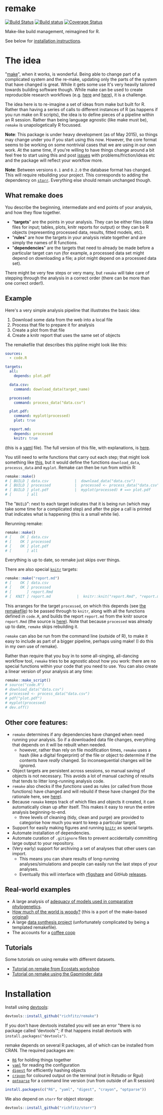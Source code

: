 # remake

[![Build Status](https://travis-ci.org/richfitz/remake.png?branch=master)](https://travis-ci.org/richfitz/remake)
[![Build status](https://ci.appveyor.com/api/projects/status/yltv2lpn046a7e93/branch/master?svg=true)](https://ci.appveyor.com/project/richfitz/remake/branch/master)
[![Coverage Status](https://coveralls.io/repos/richfitz/remake/badge.svg?branch=master)](https://coveralls.io/r/richfitz/remake?branch=master)

Make-like build management, reimagined for R.

See below for [installation instructions](#installation).

# The idea

"[make](http://en.wikipedia.org/wiki/Make_(software))",
when it works, is wonderful.  Being able to change part of a complicated system and the re-make, updating only the parts of the system that have changed is great.  While it gets some use It's very heavily tailored towards building software though.  While make can be used to create reproducible research workflows (e.g. [here](http://www.bioinformaticszen.com/post/decomplected-workflows-makefiles/) and [here](http://kbroman.org/minimal_make/)), it is a challenge.

The idea here is to re-imagine a set of ideas from make but built for R.  Rather than having a series of calls to different instances of R (as happens if you run make on R scripts), the idea is to define pieces of a pipeline within an R session.  Rather than being language agnostic (like make must be), `remake` is unapologetically R focussed.

**Note**: This package is under heavy development (as of May 2015), so things may change under you if you start using this now.  However, the core format seems to be working on some nontrivial cases that we are using in our own work.  At the same time, if you're willing to have things change around a bit feel free to start using this and post [issues](https://github.com/richfitz/remake/issues) with problems/friction/ideas etc and the package will reflect your workflow more.

**Note**: Between versions `0.1` and `0.2.0` the database format has changed.  This will require rebuilding your project.  This corresponds to adding the dependency on [`storr`](https://github.com/richfitz/storr).  Everything else should remain unchanged though.

## What remake does

You describe the beginning, intermediate and end points of your analysis, and how they flow together.

* "**targets**" are the points in your analysis.  They can be either files (data files for input; tables, plots, knitr reports for output) or they can be R objects (representing processed data, results, fitted models, etc).
* "**rules**" are how the targets in your analysis relate together and are simply the names of R functions.
* "**dependencies**" are the targets that need to already be made before a particular target can run (for example, a processed data set might depend on downloading a file; a plot might depend on a processed data set).

There might be very few steps or very many, but `remake` will take care of stepping through the analysis in a correct order (there can be more than one correct order!).

## Example

Here's a very simple analysis pipeline that illustrates the basic idea:

1. Download some data from the web into a local file
2. Process that file to prepare it for analysis
3. Create a plot from that file
4. Create a knitr report that uses the same set of objects

The remakefile that describes this pipline might look like this:

```yaml
sources:
  - code.R

targets:
  all:
    depends: plot.pdf

  data.csv:
    command: download_data(target_name)

  processed:
    command: process_data("data.csv")

  plot.pdf:
    command: myplot(processed)
    plot: true

  report.md:
    depends: processed
    knitr: true
```

(this is a [yaml](http://yaml.org) file).  The full version of this file, with explanations, is [here](doc/remake.yml).

You still need to write functions that carry out each step; that might look something like [this](doc/code.R), but it would define the functions `download_data`, `processs_data` and `myplot`.  Remake can then be run from within R:

```r
remake::make()
# [ BUILD ] data.csv            |  download_data("data.csv")
# [ BUILD ] processed           |  processed <- process_data("data.csv")
# [ BUILD ] plot.pdf            |  myplot(processed) # ==> plot.pdf
# [       ] all
```

The "`BUILD`": next to each target indicates that it is being run (which may take some time for a complicated step) and after the pipe a call is printed that indicates what is happening (this is a small white lie).

Rerunning remake:

```r
remake::make()
# [    OK ] data.csv
# [    OK ] processed
# [    OK ] plot.pdf
# [       ] all
```

Everything is up to date, so remake just skips over things.

There are also special [`knitr`](http://yihui.name/knitr) targets:

```r
remake::make("report.md")
# [    OK ] data.csv
# [    OK ] processed
# [       ] report.Rmd
# [  KNIT ] report.md            |  knitr::knit("report.Rmd", "report.md")
```

This arranges for the target `processed`, on which this depends (see [the remakefile](doc/remake.yml)) to be passed through to `knitr`, along with all the functions defined in `code.R`, and builds the report `report.md` from the knitr source `report.Rmd` (the source is [here](doc/report.Rmd)).  Note that because `processed` was already up to date, `remake` skips rebuilding it.

`remake` can also be run from the command line (outside of R), to make it easy to include as part of a bigger pipeline, perhaps using make! (I do this in my own use of remake).

Rather than require that you buy in to some all-singing, all-dancing workflow tool, `remake` tries to be agnostic about how you work: there are no special functions within your code that you need to use.  You can also create a linear version of your analysis at any time:

```r
remake::make_script()
# source("code.R")
# download_data("data.csv")
# processed <- process_data("data.csv")
# pdf("plot.pdf")
# myplot(processed)
# dev.off()
```

## Other core features:

* `remake` determines if any dependencies have changed when need running your analysis.  So if a downloaded data file changes, everything that depends on it will be rebuilt when needed.
  - however, rather than rely on file modification times, `remake` uses a hash (like a digital fingerprint) of the file or object to determine if the contents have *really* changed.  So inconsequential changes will be ignored.
* Object targets are persistent across sessions, so manual saving of objects is not necessary.  This avoids a lot of manual caching of results that tends to litter long-running analysis code.
* `remake` also checks if the *functions* used as rules (or called from those functions) have changed and will rebuild if these have changed (for the rationale here, see [here](doc/reproducible_research.md)).
* Because `remake` keeps track of which files and objects it created, it can automatically clean up after itself.  This makes it easy to rerun the entire analysis beginning-to-end.
  - three levels of cleaning (tidy, clean and purge) are provided to categorise how much you want to keep a particular target.
* Support for easily making figures and running [`knitr`](http://yihui.name/knitr) as special targets.
* Automate installation of dependencies.
* Automate curation of `.gitignore` files to prevent accidentally committing large output to your repository.
* (Very early) support for archiving a set of analyses that other users can import.
  - This means you can share results of long-running analyses/simulations and people can easily run the last steps of your analyses.
  - Eventually this will interface with [rfigshare](https://github.com/ropensci/rfigshare) and GitHub [releases](https://github.com/blog/1547-release-your-software).

## Real-world examples

* A large analysis of [adequacy of models used in comparative phylogenetics](https://github.com/richfitz/modeladequacy/blob/master/analysis/remake.yml).
* [How much of the world is woody?](https://github.com/richfitz/wood_remake) (this is a port of the make-based [original](https://github.com/richfitz/wood))
* A large [data synthesis project](https://github.com/dfalster/baad) (unfortunately complicated by being a templated remakefile).
* The accounts for a [coffee coop](https://github.com/aammd/CoffeeCoop)

## Tutorials

Some tutorials on using remake with different datasets. 

* [Tutorial on remake from Ecostats workshop](https://github.com/nicercode/2015.12.08-EcoStats)
* [Tutorial on remake using the Gapminder data](https://github.com/ropenscilabs/remake-tutorial)



# Installation

Install using [devtools](https://github.com/hadley/devtools):

```r
devtools::install_github("richfitz/remake")
```

If you don't have devtools installed you will see an error "there is no package called 'devtools'"; if that happens install devtools with `install.packages("devtools")`.

remake depends on several R packages, all of which can be installed from CRAN.  The required packages are:

* [`R6`](http://cran.r-project.org/web/packages/R6) for holding things together
* [`yaml`](http://cran.r-project.org/web/packages/yaml) for reading the configuration
* [`digest`](http://cran.r-project.org/web/packages/digest) for efficiently hashing objects
* [`crayon`](https://github.com/gaborcsardi/crayon) for coloured output on the terminal (not in Rstudio or Rgui)
* [`optparse`](http://cran.r-project.org/web/packages/optparse) for a command line version (run from outside of an R session)

```r
install.packages(c("R6", "yaml", "digest", "crayon", "optparse"))
```

We also depend on `storr` for object storage:

```r
devtools::install_github("richfitz/storr")
```
